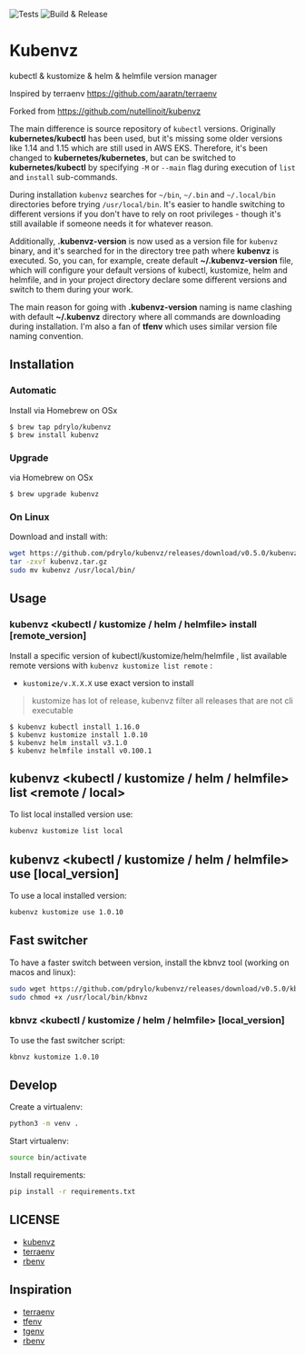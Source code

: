 ![Tests](https://github.com/pdrylo/kubenvz/workflows/Tests/badge.svg) ![Build & Release](https://github.com/pdrylo/kubenvz/workflows/Build%20&%20Release/badge.svg)

# Kubenvz

kubectl & kustomize & helm & helmfile version manager

Inspired by terraenv https://github.com/aaratn/terraenv

Forked from https://github.com/nutellinoit/kubenvz

The main difference is source repository of `kubectl` versions. Originally **kubernetes/kubectl** has been used, 
but it's missing some older versions like 1.14 and 1.15 which are still used in AWS EKS.
Therefore, it's been changed to **kubernetes/kubernetes**, but can be switched to **kubernetes/kubectl** by specifying
`-M` or `--main` flag during execution of `list` and `install` sub-commands.

During installation `kubenvz` searches for `~/bin`, `~/.bin` and `~/.local/bin` directories before trying `/usr/local/bin`. It's easier to
handle switching to different versions if you don't have to rely on root privileges - though it's still available if someone needs it for whatever reason. 

Additionally, **.kubenvz-version** is now used as a version file for `kubenvz` binary, and it's searched for in
the directory tree path where **kubenvz** is executed. So, you can, for example, create default **~/.kubenvz-version**
file, which will configure your default versions of kubectl, kustomize, helm and helmfile, and in your project directory
declare some different versions and switch to them during your work.

The main reason for going with **.kubenvz-version** naming is name clashing with default **~/.kubenvz** directory where all 
commands are downloading during installation. I'm also a fan of **tfenv** which uses similar version file naming convention. 


## Installation

### Automatic

Install via Homebrew on OSx

```console
$ brew tap pdrylo/kubenvz
$ brew install kubenvz
```
### Upgrade

via Homebrew on OSx

```console
$ brew upgrade kubenvz
```

### On Linux

Download and install with:

```bash
wget https://github.com/pdrylo/kubenvz/releases/download/v0.5.0/kubenvz_linux_x86_64_v0.5.0.tar.gz -O kubenvz.tar.gz
tar -zxvf kubenvz.tar.gz
sudo mv kubenvz /usr/local/bin/
```


## Usage

### kubenvz <kubectl / kustomize / helm / helmfile> install [remote_version]

Install a specific version of kubectl/kustomize/helm/helmfile , list available remote versions with `kubenvz kustomize list remote`  :

- `kustomize/v.X.X.X` use exact version to install

> kustomize has lot of release, kubenvz filter all releases that are not cli executable


```console
$ kubenvz kubectl install 1.16.0
$ kubenvz kustomize install 1.0.10
$ kubenvz helm install v3.1.0
$ kubenvz helmfile install v0.100.1
```

## kubenvz <kubectl / kustomize / helm / helmfile> list <remote / local>

To list local installed version use:

```bash
kubenvz kustomize list local
```

## kubenvz <kubectl / kustomize / helm / helmfile> use [local_version]

To use a local installed version:

```bash
kubenvz kustomize use 1.0.10
```

## Fast switcher

To have a faster switch between version, install the kbnvz tool (working on macos and linux):

```bash
sudo wget https://github.com/pdrylo/kubenvz/releases/download/v0.5.0/kbnvz_v0.5.0 -O /usr/local/bin/kbnvz
sudo chmod +x /usr/local/bin/kbnvz
```

### kbnvz <kubectl / kustomize / helm / helmfile> [local_version]

To use the fast switcher script:

```bash
kbnvz kustomize 1.0.10
```

## Develop

Create a virtualenv:

```bash
python3 -m venv .
```

Start virtualenv:

```bash
source bin/activate
```

Install requirements:

```bash
pip install -r requirements.txt
```


## LICENSE

- [kubenvz](https://github.com/nutellinoit/kubenvz/blob/master/LICENSE)
- [terraenv](https://github.com/aaratn/terraenv/blob/master/LICENSE)
- [rbenv](https://github.com/rbenv/rbenv/blob/master/LICENSE)

## Inspiration

- [terraenv](https://github.com/aaratn/terraenv/blob/master/LICENSE)
- [tfenv](https://github.com/tfutils/tfenv)
- [tgenv](https://github.com/cunymatthieu/tgenv)
- [rbenv](https://github.com/rbenv/rbenv)
